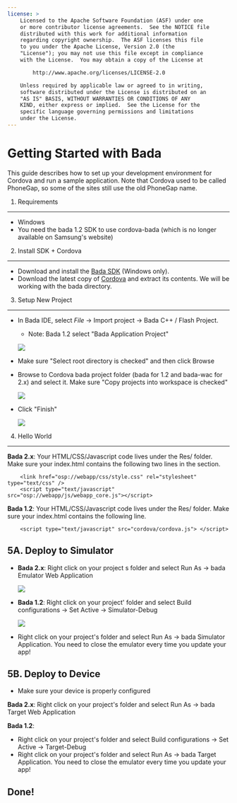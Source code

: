 ```yaml
---
license: >
    Licensed to the Apache Software Foundation (ASF) under one
    or more contributor license agreements.  See the NOTICE file
    distributed with this work for additional information
    regarding copyright ownership.  The ASF licenses this file
    to you under the Apache License, Version 2.0 (the
    "License"); you may not use this file except in compliance
    with the License.  You may obtain a copy of the License at

        http://www.apache.org/licenses/LICENSE-2.0

    Unless required by applicable law or agreed to in writing,
    software distributed under the License is distributed on an
    "AS IS" BASIS, WITHOUT WARRANTIES OR CONDITIONS OF ANY
    KIND, either express or implied.  See the License for the
    specific language governing permissions and limitations
    under the License.
---
```


Getting Started with Bada
=========================

This guide describes how to set up your development environment for Cordova and run a sample application.  Note that Cordova used to be called PhoneGap, so some of the sites still use the old PhoneGap name.

1. Requirements
---------------

- Windows
- You need the bada 1.2 SDK to use cordova-bada (which is no longer available on Samsung&apos;s website)


2. Install SDK + Cordova
-------------------------

- Download and install the [Bada SDK](http://developer.bada.com) (Windows only). 
- Download the latest copy of [Cordova](http://phonegap.com/download) and extract its contents. We will be working with the bada directory.


3. Setup New Project
--------------------
- In Bada IDE, select _File_ -> Import project -> Bada C++ / Flash Project. 
    - Note: Bada 1.2 select "Bada Application Project"
    
    ![](img/guide/platforms/bada/import_bada_project.png)

- Make sure "Select root directory is checked" and then click Browse
- Browse to Cordova bada project folder (bada for 1.2 and bada-wac for 2.x) and select it. Make sure "Copy projects into workspace is checked"
    
    ![](img/guide/platforms/bada/import_bada_project.png)

- Click "Finish"

    ![](img/guide/platforms/bada/bada_project.png)
 
 
4. Hello World
--------------

**Bada 2.x**: Your HTML/CSS/Javascript code lives under the Res/ folder. Make sure your index.html contains the following two lines in the <head> section.


        <link href="osp://webapp/css/style.css" rel="stylesheet" type="text/css" />
        <script type="text/javascript" src="osp://webapp/js/webapp_core.js"></script>

**Bada 1.2**: Your HTML/CSS/Javascript code lives under the Res/ folder. Make sure your index.html contains the following line.

        <script type="text/javascript" src="cordova/cordova.js"> </script>

5A. Deploy to Simulator
-----------------------

- **Bada 2.x**: Right click on your project s folder and select Run As -&gt; bada Emulator Web Application 
    
    ![](img/guide/platforms/bada/bada_1_run.png)

- **Bada 1.2**: Right click on your project&apos; folder and select Build configurations -&gt; Set Active -&gt; Simulator-Debug

    ![](img/guide/platforms/bada/bada_set_target.png)

- Right click on your project&apos;s folder and select Run As -&gt; bada Simulator Application. You need to close the emulator every time you update your app!

5B. Deploy to Device
--------------------

- Make sure your device is properly configured 

**Bada 2.x**: Right click on your project&apos;s folder and select Run As -&gt; bada Target Web Application

**Bada 1.2**:
- Right click on your project&apos;s folder and select Build configurations -> Set Active -> Target-Debug
- Right click on your project&apos;s folder and select Run As -> bada Target Application. You need to close the emulator every time you update your app!


Done!
-----
